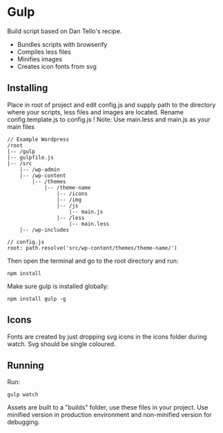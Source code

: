 Gulp
====

Build script based on Dan Tello's recipe.
- Bundles scripts with browserify
- Compiles less files
- Minifies images
- Creates icon fonts from svg

## Installing

Place in root of project and edit config.js and supply path to the directory where your scripts, less files and images are located.
Rename config.template.js to config.js
! Note: Use main.less and main.js as your main files

```
// Example Wordpress
/root
|-- /gulp
|-- gulpfile.js
|-- /src
    |-- /wp-admin
    |-- /wp-content
        |-- /themes
            |-- /theme-name
                |-- /icons
                |-- /img
                |-- /js
                    |-- main.js
                |-- /less
                    |-- main.less
    |-- /wp-includes

// config.js
root: path.resolve('src/wp-content/themes/theme-name/')
```

Then open the terminal and go to the root directory and run:
```
npm install
```

Make sure gulp is installed globally:
```
npm install gulp -g
```

## Icons

Fonts are created by just dropping svg icons in the icons folder during watch. Svg should be single coloured.

## Running

Run:

```
gulp watch
````

Assets are built to a "builds" folder, use these files in your project.
Use minified version in production environment and non-minified version for debugging.
